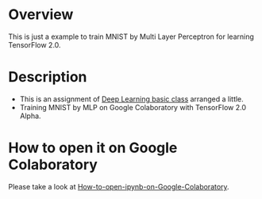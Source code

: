# Overview
This is just a example to train MNIST by Multi Layer Perceptron for learning TensorFlow 2.0.

# Description
* This is an assignment of [Deep Learning basic class](https://deeplearning.jp/lectures/dlb2018/) arranged a little. 
* Training MNIST by MLP on Google Colaboratory with TensorFlow 2.0 Alpha.

# How to open it on Google Colaboratory
Please take a look at [How-to-open-ipynb-on-Google-Colaboratory](https://github.com/shoji9x9/How-to-open-ipynb-on-Google-Colaboratory).
